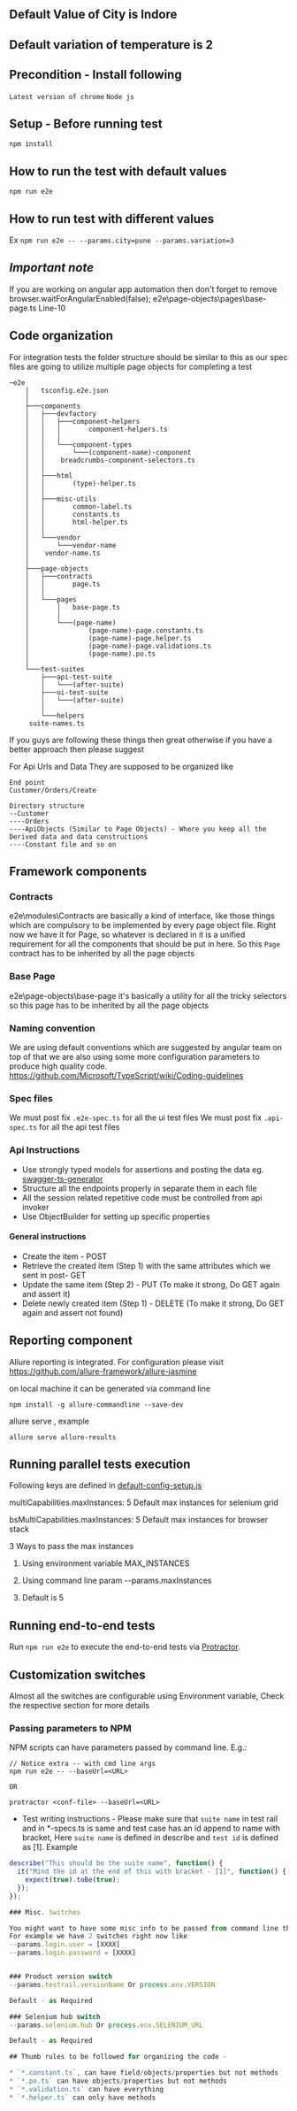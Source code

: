 ## Default Value of City is Indore
## Default variation of temperature is 2
## Precondition - Install following
```Latest version of chrome```
```Node js```

## Setup - Before running test
```npm install```

## How to run the test with default values
```npm run e2e```

## How to run test with different values
Ex
```npm run e2e -- --params.city=pune --params.variation=3```

## *Important note*
If you are working on angular app automation then don't forget to remove
browser.waitForAngularEnabled(false); e2e\page-objects\pages\base-page.ts Line-10


## Code organization

For integration tests the folder structure should be similar to this as our spec files are going to utilize multiple page objects for completing a test
```
─e2e
    │   tsconfig.e2e.json
    │
    ├───components
    │   ├───devfactory
    │   │   ├───component-helpers
    │   │   │       component-helpers.ts
    │   │   │
    │   │   └───component-types
    │   │       └───(component-name)-component
    │   │    breadcrumbs-component-selectors.ts
    │   │
    │   ├───html
    │   │       (type)-helper.ts
    │   │
    │   ├───misc-utils
    │   │       common-label.ts
    │   │       constants.ts
    │   │       html-helper.ts
    │   │
    │   └───vendor
    │       └───vendor-name
    │    vendor-name.ts
    │
    ├───page-objects
    │   ├───contracts
    │   │       page.ts
    │   │
    │   └───pages
    │       │   base-page.ts
    │       │
    │       └───(page-name)
    │               (page-name)-page.constants.ts
    │               (page-name)-page.helper.ts
    │               (page-name)-page.validations.ts
    │               (page-name).po.ts
    │
    └───test-suites
        ├───api-test-suite
        │   └───(after-suite)
        ├───ui-test-suite
        │   └───(after-suite)
        │
        └───helpers
     suite-names.ts
```

If you guys are following these things then great otherwise if you have a better approach then please suggest

For Api Urls and Data They are supposed to be organized like
```
End point  
Customer/Orders/Create

Directory structure
--Customer
----Orders
----ApiObjects (Similar to Page Objects) - Where you keep all the Derived data and data constructions
----Constant file and so on
```
## Framework components


### Contracts


e2e\modules\Contracts are basically a kind of interface, like those things which are compulsory to be implemented by every page object file. Right now we have it for Page, so whatever is declared in it is a unified requirement for all the components that should be put in here. So this `Page` contract has to be inherited by all the page objects


### Base Page

e2e\page-objects\base-page it's basically a utility for all the tricky selectors so this page has to be inherited by all the page objects

### Naming convention


We are using default conventions which are suggested by angular team on top of that we are also using some more configuration parameters to produce high quality code.
https://github.com/Microsoft/TypeScript/wiki/Coding-guidelines


### Spec files

We must post fix `.e2e-spec.ts` for all the ui test files
We must post fix `.api-spec.ts` for all the api test files


### Api Instructions

- Use strongly typed models for assertions and posting the data eg. [swagger-ts-generator](https://www.npmjs.com/package/swagger-ts-generator)
- Structure all the endpoints properly in separate them in each file
- All the session related repetitive code must be controlled from api invoker 
- Use ObjectBuilder for setting up specific properties

#### General instructions
- Create the item - POST
- Retrieve the created item (Step 1) with the same attributes which we sent in post-  GET
- Update the same item (Step 2) - PUT (To make it strong, Do GET again and assert it)
- Delete newly created item (Step 1) - DELETE  (To make it strong, Do GET again and assert not found)  


## Reporting component

Allure reporting is integrated. For configuration please visit https://github.com/allure-framework/allure-jasmine

on local machine it can be generated via command line

```
npm install -g allure-commandline --save-dev
```

allure serve <path of artifacts>, example

```
allure serve allure-results
```


## Running parallel tests execution

Following keys are defined in [default-config-setup.js](https://github.com/trilogy-group/common-automation-framework-protractor/blob/develop/core/config-setup/default-config-setup.js)

multiCapabilities.maxInstances: 5  Default max instances for selenium grid

bsMultiCapabilities.maxInstances: 5 Default max instances for browser stack


3 Ways to pass the max instances

1. Using environment variable MAX_INSTANCES

2. Using command line param --params.maxInstances

3. Default is 5



## Running end-to-end tests

Run `npm run e2e` to execute the end-to-end tests via [Protractor](http://www.protractortest.org/).

## Customization switches

Almost all the switches are configurable using Environment variable, Check the respective section for more details

### Passing parameters to NPM

NPM scripts can have parameters passed by command line.  E.g.:

```
// Notice extra -- with cmd line args
npm run e2e -- --baseUrl=<URL>

OR

protractor <conf-file> --baseUrl=<URL>
```

* Test writing instructions - Please make sure that `suite name` in test rail and in *-specs.ts is same and test case has an id append to name with bracket, Here `suite name` is defined in describe and `test id` is defined as [1].
Example

```javascript
describe("This should be the suite name", function() {
  it("Mind the id at the end of this with bracket - [1]", function() {
    expect(true).toBe(true);
  });
});

### Misc. Switches

You might want to have some misc info to be passed from command line that can be specified using an object under param section of object in config
For example we have 2 switches right now like
--params.login.user = [XXXX]
--params.login.password = [XXXX]


### Product version switch
--params.testrail.versionName Or process.env.VERSION

Default - as Required

### Selenium hub switch
--params.selenium.hub Or process.env.SELENIUM_URL

Default - as Required

## Thumb rules to be followed for organizing the code -

* `*.constant.ts`, can have field/objects/properties but not methods
* `*.po.ts` can have objects/properties but not methods
* `*.validation.ts` can have everything
* `*.helper.ts` can only have methods
